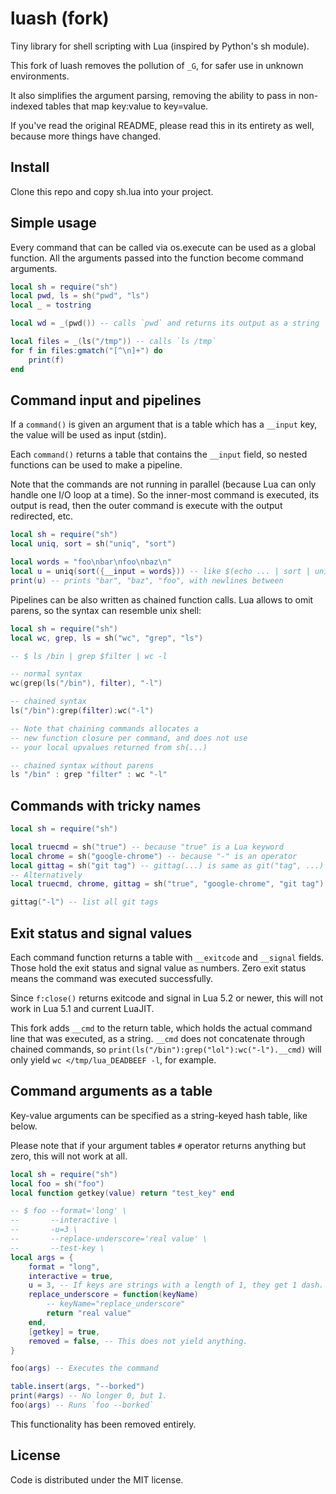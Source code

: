 # luash (fork)

Tiny library for shell scripting with Lua (inspired by Python's sh module).

This fork of luash removes the pollution of `_G`, for safer use in unknown environments.

It also simplifies the argument parsing, removing the ability to pass in non-indexed tables that map key:value to key=value.

If you've read the original README, please read this in its entirety as well, because more things have changed.

## Install

Clone this repo and copy sh.lua into your project.

## Simple usage

Every command that can be called via os.execute can be used as a global function.
All the arguments passed into the function become command arguments.

``` lua
local sh = require("sh")
local pwd, ls = sh("pwd", "ls")
local _ = tostring

local wd = _(pwd()) -- calls `pwd` and returns its output as a string

local files = _(ls("/tmp")) -- calls `ls /tmp`
for f in files:gmatch("[^\n]+") do
	print(f)
end
```

## Command input and pipelines

If a `command()` is given an argument that is a table which has a `__input` key, the value will be used as input (stdin).

Each `command()` returns a table that contains the `__input` field, so nested functions can be used to make a pipeline.

Note that the commands are not running in parallel (because Lua can only handle
one I/O loop at a time). So the inner-most command is executed, its output is
read, then the outer command is execute with the output redirected, etc.

``` lua
local sh = require("sh")
local uniq, sort = sh("uniq", "sort")

local words = "foo\nbar\nfoo\nbaz\n"
local u = uniq(sort({__input = words})) -- like $(echo ... | sort | uniq)
print(u) -- prints "bar", "baz", "foo", with newlines between
```

Pipelines can be also written as chained function calls. Lua allows to omit parens, so the syntax can resemble unix shell:

``` lua
local sh = require("sh")
local wc, grep, ls = sh("wc", "grep", "ls")

-- $ ls /bin | grep $filter | wc -l

-- normal syntax
wc(grep(ls("/bin"), filter), "-l")

-- chained syntax
ls("/bin"):grep(filter):wc("-l")

-- Note that chaining commands allocates a
-- new function closure per command, and does not use
-- your local upvalues returned from sh(...)

-- chained syntax without parens
ls "/bin" : grep "filter" : wc "-l"
```

## Commands with tricky names

``` lua
local sh = require("sh")

local truecmd = sh("true") -- because "true" is a Lua keyword
local chrome = sh("google-chrome") -- because "-" is an operator
local gittag = sh("git tag") -- gittag(...) is same as git("tag", ...)
-- Alternatively
local truecmd, chrome, gittag = sh("true", "google-chrome", "git tag")

gittag("-l") -- list all git tags

```

## Exit status and signal values

Each command function returns a table with `__exitcode` and `__signal` fields.
Those hold the exit status and signal value as numbers. Zero exit status means
the command was executed successfully.

Since `f:close()` returns exitcode and signal in Lua 5.2 or newer, this will
not work in Lua 5.1 and current LuaJIT.

This fork adds `__cmd` to the return table, which holds the actual command line that was executed, as a string. `__cmd` does not concatenate through chained commands, so `print(ls("/bin"):grep("lol"):wc("-l").__cmd)` will only yield `wc </tmp/lua_DEADBEEF -l`, for example.

## Command arguments as a table

Key-value arguments can be specified as a string-keyed hash table, like below.

Please note that if your argument tables `#` operator returns anything but zero, this will not work at all.

```lua
local sh = require("sh")
local foo = sh("foo")
local function getkey(value) return "test_key" end

-- $ foo --format='long' \
--       --interactive \
--       -u=3 \
--       --replace-underscore='real value' \
--       --test-key \
local args = {
	format = "long",
	interactive = true,
	u = 3, -- If keys are strings with a length of 1, they get 1 dash.
	replace_underscore = function(keyName)
		-- keyName="replace_underscore"
		return "real value"
	end,
	[getkey] = true,
	removed = false, -- This does not yield anything.
}

foo(args) -- Executes the command

table.insert(args, "--borked")
print(#args) -- No longer 0, but 1.
foo(args) -- Runs `foo --borked`

```
This functionality has been removed entirely.

## License

Code is distributed under the MIT license.
